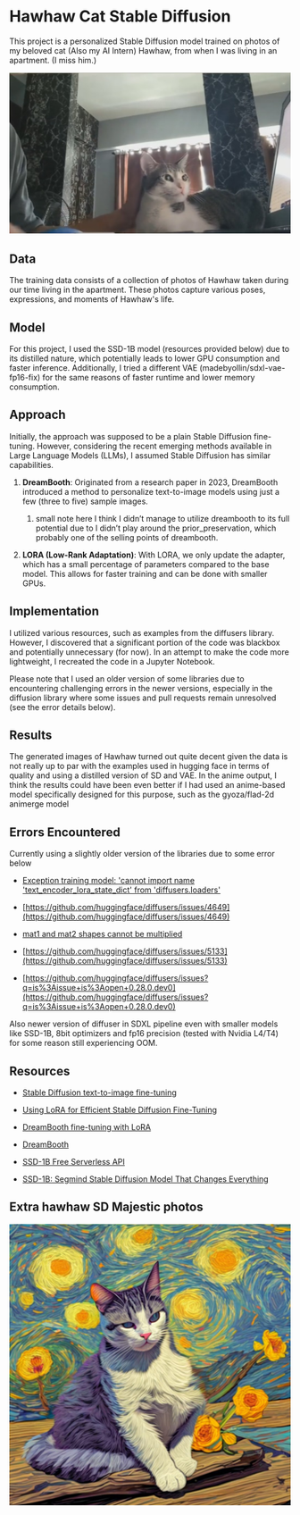 # Hawhaw Cat Stable Diffusion

This project is a personalized Stable Diffusion model trained on photos of my beloved cat (Also my AI Intern) Hawhaw, from when I was living in an apartment. (I miss him.)

![IMG_3447.jpeg](wiki_images/IMG_3447.jpg)
## Data

The training data consists of a collection of photos of Hawhaw taken during our time living in the apartment. These photos capture various poses, expressions, and moments of Hawhaw's life.

## Model

For this project, I used the SSD-1B model (resources provided below) due to its distilled nature, which potentially leads to lower GPU consumption and faster inference. Additionally, I tried a different VAE (madebyollin/sdxl-vae-fp16-fix) for the same reasons of faster runtime and lower memory consumption.

## Approach

Initially, the approach was supposed to be a plain Stable Diffusion fine-tuning. However, considering the recent emerging methods available in Large Language Models (LLMs), I assumed Stable Diffusion has similar capabilities.

1. **DreamBooth**: Originated from a research paper in 2023, DreamBooth introduced a method to personalize text-to-image models using just a few (three to five) sample images.
    1. small note here I think I didn’t manage to utilize dreambooth to its full potential due to I didn’t play around the prior_preservation, which probably one of the selling points of dreambooth.
    
2. **LORA (Low-Rank Adaptation)**: With LORA, we only update the adapter, which has a small percentage of parameters compared to the base model. This allows for faster training and can be done with smaller GPUs. 

## Implementation

I utilized various resources, such as examples from the diffusers library. However, I discovered that a significant portion of the code was blackbox and potentially unnecessary (for now). In an attempt to make the code more lightweight, I recreated the code in a Jupyter Notebook.

Please note that I used an older version of some libraries due to encountering challenging errors in the newer versions, especially in the diffusion library where some issues and pull requests remain unresolved (see the error details below).

## Results

The generated images of Hawhaw turned out quite decent given the data is not really up to par with the examples used in hugging face in terms of quality and using a distilled version of SD and VAE. In the anime output, I think the results could have been even better if I had used an anime-based model specifically designed for this purpose, such as the gyoza/flad-2d animerge model

## Errors Encountered

Currently using a slightly older version of the libraries due to some error below

* [Exception training model: 'cannot import name 'text_encoder_lora_state_dict' from 'diffusers.loaders'](https://www.reddit.com/r/DreamBooth/comments/187llaj/exception_training_model_cannot_import_name_text/)

* [https://github.com/huggingface/diffusers/issues/4649](https://github.com/huggingface/diffusers/issues/4649)

* [mat1 and mat2 shapes cannot be multiplied](https://www.reddit.com/r/StableDiffusion/comments/11m57w1/mat1_and_mat2_shapes_cannot_be_multiplied/)

* [https://github.com/huggingface/diffusers/issues/5133](https://github.com/huggingface/diffusers/issues/5133)

* [https://github.com/huggingface/diffusers/issues?q=is%3Aissue+is%3Aopen+0.28.0.dev0](https://github.com/huggingface/diffusers/issues?q=is%3Aissue+is%3Aopen+0.28.0.dev0)

Also newer version of diffuser in SDXL pipeline even with smaller models like SSD-1B, 8bit optimizers and fp16 precision (tested with Nvidia L4/T4) for some reason still experiencing OOM.

## Resources

* [Stable Diffusion text-to-image fine-tuning](https://huggingface.co/docs/diffusers/v0.13.0/en/training/text2image)

* [Using LoRA for Efficient Stable Diffusion Fine-Tuning](https://huggingface.co/blog/lora)

* [DreamBooth fine-tuning with LoRA](https://huggingface.co/docs/peft/main/en/task_guides/dreambooth_lora)

* [DreamBooth](https://huggingface.co/docs/diffusers/training/dreambooth)

* [SSD-1B Free Serverless API](https://www.segmind.com/models/ssd-1b)

* [SSD-1B: Segmind Stable Diffusion Model That Changes Everything](https://anakin.ai/blog/ssd-1b/)

## Extra hawhaw SD Majestic photos
![majestic_hawhaw.jpg](wiki_images/majestic_hawhaw.jpg)

